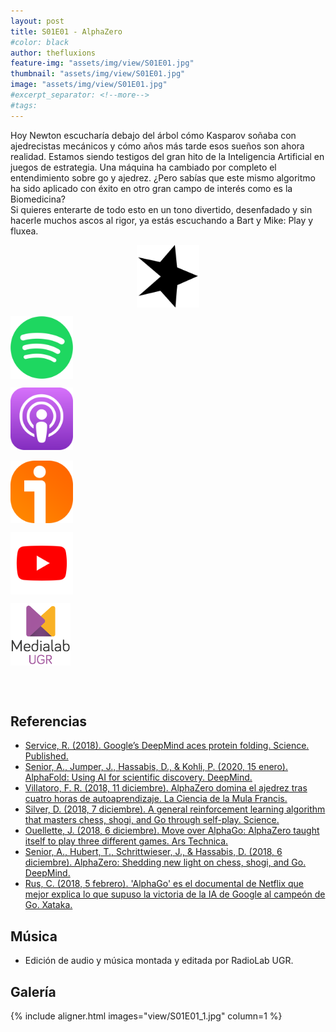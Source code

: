 ```yaml
---
layout: post
title: S01E01 - AlphaZero
#color: black
author: thefluxions
feature-img: "assets/img/view/S01E01.jpg"
thumbnail: "assets/img/view/S01E01.jpg"
image: "assets/img/view/S01E01.jpg"
#excerpt_separator: <!--more-->
#tags: 
---
```


Hoy Newton escucharía debajo del árbol cómo Kasparov soñaba con ajedrecistas mecánicos y cómo años más tarde esos sueños son ahora realidad. Estamos siendo testigos del gran hito de la Inteligencia Artificial en juegos de estrategia. Una máquina ha cambiado por completo el entendimiento sobre go y ajedrez. ¿Pero sabías que este mismo algoritmo ha sido aplicado con éxito en otro gran campo de interés como es la Biomedicina?
<br>Si quieres enterarte de todo esto en un tono divertido, desenfadado y sin hacerle muchos ascos al rigor, ya estás escuchando a Bart y Mike: Play y fluxea.
<br>
<p align="center">
<a href="https://www.spreaker.com/user/radiolabugr/fluxion1x01" target="_blank"><img src="https://raw.githubusercontent.com/thefluxions/thefluxions.github.io/master/assets/img/archive/spreaker-logo.png" height="100" align="center"></a>

<a href="https://open.spotify.com/episode/5k2nZY1oRxnYpcGohNglp7?si=qGZxgBNMT6eI0ax0vndwyw" target="_blank"><img src="https://raw.githubusercontent.com/thefluxions/thefluxions.github.io/master/assets/img/archive/spotify-logo.png" height="100" align="center"></a>

<a href="https://podcasts.apple.com/es/podcast/1x01-alphazero/id1492409246?i=1000460270477" target="_blank"><img src="https://raw.githubusercontent.com/thefluxions/thefluxions.github.io/master/assets/img/archive/apple-logo.png" height="100" align="center"></a>
<br><br>
<a href="https://www.ivoox.com/1x01-alphazero-audios-mp3_rf_47189372_1.html" target="_blank"><img src="https://raw.githubusercontent.com/thefluxions/thefluxions.github.io/master/assets/img/archive/ivoox-logo.png" height="100" align="center"></a>

<a href="" target="_blank"><img src="https://raw.githubusercontent.com/thefluxions/thefluxions.github.io/master/assets/img/archive/youtube-logo.png" height="100" align="center"></a>

<a href="https://medialab.ugr.es/evento/radiolab-the-fluxions-episodio-1-alphazero" target="_blank"><img src="https://raw.githubusercontent.com/thefluxions/thefluxions.github.io/master/assets/img/archive/medialab-logo.png" height="100" align="center"></a>
</p>

<br><br>

## Referencias

* [Service, R. (2018). Google’s DeepMind aces protein folding. Science. Published.](https://doi.org/10.1126/science.aaw2747)
* [Senior, A., Jumper, J., Hassabis, D., & Kohli, P. (2020, 15 enero). AlphaFold: Using AI for scientific discovery. DeepMind.](https://deepmind.com/blog/alphafold/)
* [Villatoro, F. R. (2018, 11 diciembre). AlphaZero domina el ajedrez tras cuatro horas de autoaprendizaje. La Ciencia de la Mula Francis.](ttps://francis.naukas.com/2017/12/09/alpha-go-zero-domina-el-ajedrez/)
* [Silver, D. (2018, 7 diciembre). A general reinforcement learning algorithm that masters chess, shogi, and Go through self-play. Science.](https://science.sciencemag.org/content/362/6419/114)
* [Ouellette, J. (2018, 6 diciembre). Move over AlphaGo: AlphaZero taught itself to play three different games. Ars Technica.](https://arstechnica.com/science/2018/12/move-over-alphago-alphazero-taught-itself-to-play-three-different-games)
* [Senior, A., Hubert, T., Schrittwieser, J., & Hassabis, D. (2018, 6 diciembre). AlphaZero: Shedding new light on chess, shogi, and Go. DeepMind.](https://deepmind.com/blog/article/alphazero-shedding-new-light-grand-games-chess-shogi-and-go)
* [Rus, C. (2018, 5 febrero). 'AlphaGo' es el documental de Netflix que mejor explica lo que supuso la victoria de la IA de Google al campeón de Go. Xataka.](https://www.xataka.com/cine-y-tv/alphago-es-el-documental-de-netflix-que-mejor-explica-lo-que-supuso-la-victoria-de-la-ia-de-google-al-campeon-de-go)

## Música

* Edición de audio y música montada y editada por RadioLab UGR.


## Galería

{% include aligner.html images="view/S01E01_1.jpg" column=1 %}